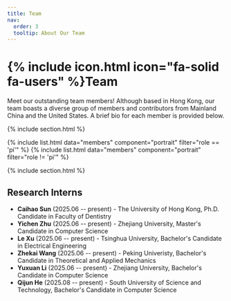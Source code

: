 ```yaml
---
title: Team
nav:
  order: 3
  tooltip: About Our Team
---
```


# {% include icon.html icon="fa-solid fa-users" %}Team

Meet our outstanding team members! Although based in Hong Kong, our team boasts a diverse group of members and contributors from Mainland China and the United States. A brief bio for each member is provided below.

<!-- Our lab is made up of a talented mix of graduate students, postdoctoral researchers, programmers, and staff, and their backgrounds range from pure computer science to experimental biology. If you’re interested in joining this diverse and dynamic team, please reach out! -->

{% include section.html %}

{% include list.html data="members" component="portrait" filter="role == 'pi'" %}
{% include list.html data="members" component="portrait" filter="role != 'pi'" %}

{% include section.html %}

## Research Interns

- **Caihao Sun** (2025.06 -- present) - The University of Hong Kong, Ph.D. Candidate in Faculty of Dentistry
- **Yichen Zhu** (2025.06 -- present) - Zhejiang University, Master's Candidate in Computer Science
- **Le Xu** (2025.06 -- present) - Tsinghua University, Bachelor's Candidate in Electrical Engineering 
- **Zhekai Wang** (2025.06 -- present) - Peking Univeristy, Bachelor's Candidate in Theoretical and Applied Mechanics
- **Yuxuan Li** (2025.06 -- present) - Zhejiang University, Bachelor's Candidate in Computer Science
- **Qijun He** (2025.08 -- present) - South University of Science and Technology, Bachelor's Candidate in Computer Science